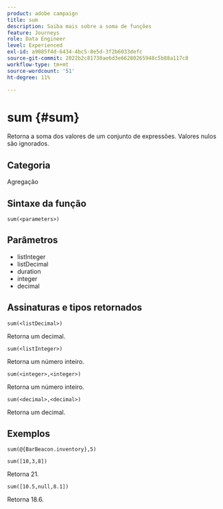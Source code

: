 ```yaml
---
product: adobe campaign
title: sum
description: Saiba mais sobre a soma de funções
feature: Journeys
role: Data Engineer
level: Experienced
exl-id: a9085f4d-6434-4bc5-8e5d-3f2b6033defc
source-git-commit: 2022b2c81738ae6d3e66280265948c5b88a117c8
workflow-type: tm+mt
source-wordcount: '51'
ht-degree: 11%

---
```


# sum {#sum}

Retorna a soma dos valores de um conjunto de expressões. Valores nulos são ignorados.

## Categoria

Agregação

## Sintaxe da função

`sum(<parameters>)`

## Parâmetros

* listInteger
* listDecimal
* duration
* integer
* decimal

## Assinaturas e tipos retornados

`sum(<listDecimal>)`

Retorna um decimal.

`sum(<listInteger>)`

Retorna um número inteiro.

`sum(<integer>,<integer>)`

Retorna um número inteiro.

`sum(<decimal>,<decimal>)`

Retorna um decimal.

## Exemplos

`sum(@{BarBeacon.inventory},5)`

`sum([10,3,8])`

Retorna 21.

`sum([10.5,null,8.1])`

Retorna 18.6.
